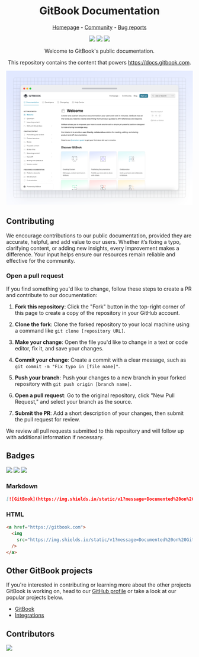 <h1 align="center">GitBook Documentation</h1>

<p align="center">
<a href="https://gitbook.com">Homepage</a> - <a href="https://github.com/GitbookIO/community">Community</a> - <a href="https://github.com/GitbookIO/gitbook/issues/new?assignees=&labels=bug&template=bug_report.md">Bug reports</a> 
</p>

<p align="center">
  <a href="https://docs.gitbook.com"><img src="https://img.shields.io/static/v1?message=Documented%20on%20GitBook&logo=gitbook&logoColor=ffffff&label=%20&labelColor=5c5c5c&color=3F89A1"></a>
  <a href="/.github/CONTRIBUTING.md"><img src="https://img.shields.io/github/contributors/gitbookIO/public-docs"/></a>
  <a href="https://github.com/gitbookIO/public-docs/issues"><img src="https://img.shields.io/github/issues/gitbookIO/public-docs"/></a>
</p>

<p align="center">Welcome to GitBook's public documentation.</p>

<p align="center">This repository contains the content that powers <a href="https://docs.gitbook.com">https://docs.gitbook.com</a>.</p>

<p align="center">
  <img alt="GitBook's Public Docs'" src="../.gitbook/assets/10_01_25_customized_site.svg">
</p>

## Contributing

We encourage contributions to our public documentation, provided they are accurate, helpful, and add value to our users. Whether it’s fixing a typo, clarifying content, or adding new insights, every improvement makes a difference. Your input helps ensure our resources remain reliable and effective for the community.

### Open a pull request

If you find something you'd like to change, follow these steps to create a PR and contribute to our documentation:

1. **Fork this repository**: Click the "Fork" button in the top-right corner of this page to create a copy of the repository in your GitHub account.

2. **Clone the fork**: Clone the forked repository to your local machine using a command like `git clone [repository URL]`.

3. **Make your change**: Open the file you'd like to change in a text or code editor, fix it, and save your changes.

4. **Commit your change**: Create a commit with a clear message, such as `git commit -m "Fix typo in [file name]"`.

5. **Push your branch**: Push your changes to a new branch in your forked repository with `git push origin [branch name]`.

6. **Open a pull request**: Go to the original repository, click "New Pull Request," and select your branch as the source.

7. **Submit the PR**: Add a short description of your changes, then submit the pull request for review.

We review all pull requests submitted to this repository and will follow up with additional information if necessary.

## Badges

<p align="left">
  <a href="https://gitbook.com"><img src="https://img.shields.io/static/v1?message=Documented%20on%20GitBook&logo=gitbook&logoColor=ffffff&label=%20&labelColor=5c5c5c&color=3F89A1"></a>
  <a href="https://gitbook.com"><img src="https://img.shields.io/static/v1?message=Documented%20on%20GitBook&logo=gitbook&logoColor=ffffff&label=%20&labelColor=5c5c5c&color=F4E28D"></a>
  <a href="https://gitbook.com"><img src="https://img.shields.io/static/v1?message=Documented%20on%20GitBook&logo=gitbook&logoColor=ffffff&label=%20&labelColor=5c5c5c&color=FDA599"></a>
</p>

### Markdown

```md
[![GitBook](https://img.shields.io/static/v1?message=Documented%20on%20GitBook&logo=gitbook&logoColor=ffffff&label=%20&labelColor=5c5c5c&color=3F89A1)](https://gitbook.com/)
```

### HTML

```html
<a href="https://gitbook.com">
  <img
    src="https://img.shields.io/static/v1?message=Documented%20on%20GitBook&logo=gitbook&logoColor=ffffff&label=%20&labelColor=5c5c5c&color=3F89A1"
  />
</a>
```

## Other GitBook projects

If you're interested in contributing or learning more about the other projects GitBook is working on, head to our [GitHub profile](https://github.com/GitbookIO) or take a look at our popular projects below.

- [GitBook](https://github.com/GitbookIO/gitbook)
- [Integrations](https://github.com/GitbookIO/integrations)

## Contributors

<a href="https://github.com/gitbookIO/gitbook/graphs/contributors">
  <img src="https://contrib.rocks/image?repo=gitbookIO/public-docs" />
</a>
